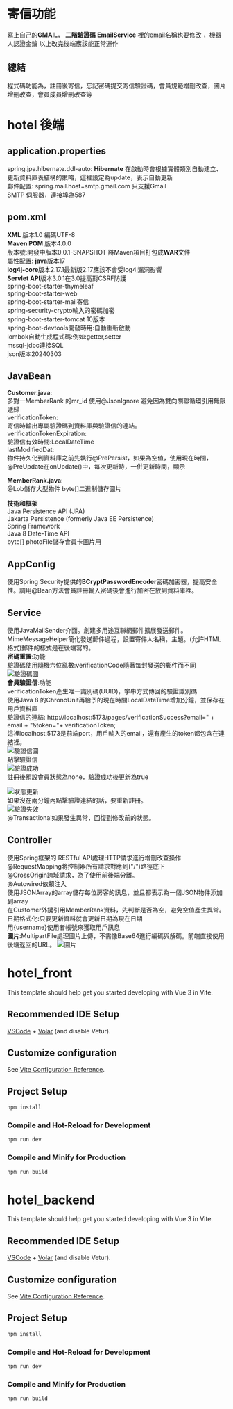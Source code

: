 # 寄信功能
寫上自己的**GMAIL**， **二階驗證碼**
**EmailService** 裡的email名稱也要修改 ，機器人認證金鑰
以上改完後端應該能正常運作
## 總結
程式碼功能為，註冊後寄信，忘記密碼提交寄信驗證碼，會員規範增刪改查，圖片增刪改查，會員成員增刪改查等

# hotel 後端
## application.properties
spring.jpa.hibernate.ddl-auto: **Hibernate** 在啟動時會根據實體類別自動建立、更新資料庫表結構的策略，這裡設定為update，表示自動更新
<br>郵件配置:
spring.mail.host=smtp.gmail.com  只支援Gmail<br>
SMTP 伺服器，連接埠為587<br>
## pom.xml
**XML**        版本1.0        編碼UTF-8<br>
**Maven POM**  版本4.0.0<br>
版本號:開發中版本0.0.1-SNAPSHOT   將Maven項目打包成**WAR**文件<br>
屬性配置:
**java**版本17<br>
**log4j-core**版本2.17.1最新版2.17應該不會受log4j漏洞影響<br>
**Servlet API**版本3.0.1在3.0提高對CSRF防護<br>
spring-boot-starter-thymeleaf<br>
spring-boot-starter-web<br>
spring-boot-starter-mail寄信<br>
spring-security-crypto輸入的密碼加密<br>
spring-boot-starter-tomcat 10版本<br>
spring-boot-devtools開發時用:自動重新啟動<br>
lombok自動生成程式碼:例如:getter,setter<br>
mssql-jdbc連接SQL<br>
json版本20240303<br>

## JavaBean
**Customer.java**:<br> 
多對一MemberRank 的mr_id 使用@JsonIgnore  避免因為雙向關聯循環引用無限遞歸<br>
verificationToken:<br>
寄信時輸出專屬驗證碼到資料庫與驗證信的連結。<br>
verificationTokenExpiration:<br>
驗證信有效時間:LocalDateTime<br>
lastModifiedDat:<br>
物件持久化到資料庫之前先執行@PrePersist，如果為空值，使用現在時間，@PreUpdate在onUpdate()中，每次更新時，一併更新時間，顯示

**MemberRank.java**:<br>
@Lob儲存大型物件
byte[]二進制儲存圖片


**技術和框架**<br>
Java Persistence API (JPA)<br>
Jakarta Persistence (formerly Java EE Persistence)<br>
Spring Framework<br>
Java 8 Date-Time API<br>
byte[] photoFile儲存會員卡圖片用<br>

## AppConfig
使用Spring Security提供的**BCryptPasswordEncoder**密碼加密器，提高安全性。調用@Bean方法會員註冊輸入密碼後會進行加密在放到資料庫裡。<br>

## Service
使用JavaMailSender介面。創建多用途互聯網郵件擴展發送郵件。MimeMessageHelper簡化發送郵件過程，設置寄件人名稱，主題。(允許HTML格式)郵件的樣式是在後端寫的。<br>
**密碼重置**:功能<br>
驗證碼使用隨機六位亂數:verificationCode隨著每封發送的郵件而不同<br>
![驗證碼圖](images/密碼重置.jpg)
<br>
**會員驗證信**:功能<br>
verificationToken產生唯一識別碼(UUID)，字串方式傳回的驗證識別碼<br>
使用Java 8 的ChronoUnit再給予的現在時間LocalDateTime增加分鐘，並保存在用戶資料庫<br>
驗證信的連結:
http://localhost:5173/pages/verificationSuccess?email=" + email + "&token="+ verificationToken;<br>
這裡localhost:5173是前端port，用戶輸入的email，還有產生的token都包含在連結裡。<br>
![驗證信圖](images/驗證信.jpg)<br>
點擊驗證信<br>
![驗證成功](images/驗證成功.jpg)<br>
註冊後預設會員狀態為none，驗證成功後更新為true<br>

![狀態更新](images/狀態更新.jpg)<br>
如果沒在兩分鐘內點擊驗證連結的話，要重新註冊。<br>
![驗證失效](images/驗證過期.jpg)<br>
@Transactional如果發生異常，回復到修改前的狀態。<br>
## Controller
使用Spring框架的 RESTful API處理HTTP請求進行增刪改查操作<br>
@RequestMapping將控制器所有請求對應到("/")路徑底下<br>
@CrossOrigin跨域請求，為了使用前後端分離。<br>
@Autowired依賴注入<br>
使用JSONArray的array儲存每位房客的訊息，並且都表示為一個JSON物件添加到array<br>
在Customer外鍵引用MemberRank資料，先判斷是否為空，避免空值產生異常。<br>
日期格式化:只要更新資料就會更新日期為現在日期<br>
用{username}使用者帳號來獲取用戶訊息<br>
**圖片**:MultipartFile處理圖片上傳，不需像Base64進行編碼與解碼。前端直接使用後端返回的URL。
![圖片](images/圖片.jpg)<br>







# hotel_front

This template should help get you started developing with Vue 3 in Vite.

## Recommended IDE Setup

[VSCode](https://code.visualstudio.com/) + [Volar](https://marketplace.visualstudio.com/items?itemName=Vue.volar) (and disable Vetur).

## Customize configuration

See [Vite Configuration Reference](https://vitejs.dev/config/).

## Project Setup

```sh
npm install
```

### Compile and Hot-Reload for Development

```sh
npm run dev
```

### Compile and Minify for Production

```sh
npm run build
```
# hotel_backend

This template should help get you started developing with Vue 3 in Vite.

## Recommended IDE Setup

[VSCode](https://code.visualstudio.com/) + [Volar](https://marketplace.visualstudio.com/items?itemName=Vue.volar) (and disable Vetur).

## Customize configuration

See [Vite Configuration Reference](https://vitejs.dev/config/).

## Project Setup

```sh
npm install
```

### Compile and Hot-Reload for Development

```sh
npm run dev
```

### Compile and Minify for Production

```sh
npm run build
```
